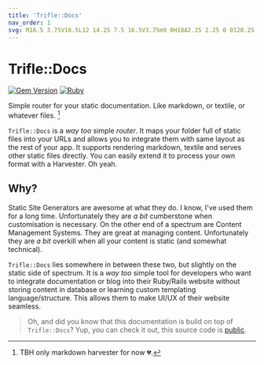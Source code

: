 ```yaml
---
title: 'Trifle::Docs'
nav_order: 1
svg: M16.5 3.75V16.5L12 14.25 7.5 16.5V3.75m9 0H18A2.25 2.25 0 0120.25 6v12A2.25 2.25 0 0118 20.25H6A2.25 2.25 0 013.75 18V6A2.25 2.25 0 016 3.75h1.5m9 0h-9
---
```


# Trifle::Docs

[![Gem Version](https://badge.fury.io/rb/trifle-docs.svg)](https://rubygems.org/gems/trifle-docs)
[![Ruby](https://github.com/trifle-io/trifle-docs/workflows/Ruby/badge.svg?branch=main)](https://github.com/trifle-io/trifle-docs)

Simple router for your static documentation. Like markdown, or textile, or whatever files. [^1]

`Trifle::Docs` is a _way too_ simple _router_. It maps your folder full of static files into your URLs and allows you to integrate them with same layout as the rest of your app. It supports rendering markdown, textile and serves other static files directly. You can easily extend it to process your own format with a Harvester. Oh yeah.

## Why?

Static Site Generators are awesome at what they do. I know, I've used them for a long time. Unfortunately they are _a bit_ cumberstone when customisation is necessary. On the other end of a spectrum are Content Management Systems. They are great at managing content. Unfortunately they are _a bit_ overkill when all your content is static (and somewhat technical).

`Trifle::Docs` lies somewhere in between these two, but slightly on the static side of spectrum. It is a _way too_ simple tool for developers who want to integrate documentation or blog into their Ruby/Rails website without storing content in database or learning custom templating language/structure. This allows them to make UI/UX of their website seamless.

> Oh, and did you know that this documentation is build on top of `Trifle::Docs`? Yup, you can check it out, this source code is [public](https://github.com/trifle-io/trifle-io).

[^1]: TBH only markdown harvester for now 💔.
